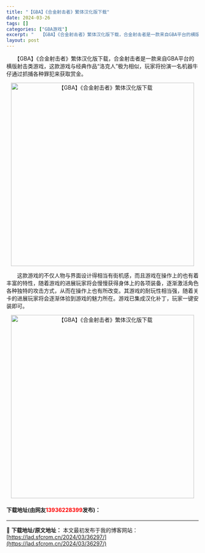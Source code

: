```yaml
---
title: "【GBA】《合金射击者》繁体汉化版下载"
date: 2024-03-26
tags: []
categories: ["GBA游戏"]
excerpt: "　　【GBA】《合金射击者》繁体汉化版下载，合金射击者是一款来自GBA平台的横版射击类游戏，这款游戏与经典作品&ldquo;洛克人&rdquo;极为相似，玩家将扮演一名机器牛仔通过抓捕各种罪犯来获取赏金。 　　这款游戏的不仅人物与界面设计得相当有街机感，而且游戏在操作上的也有着丰富的特性，随着游戏的&hellip;"
layout: post
---
```


 <p>　　【GBA】《合金射击者》繁体汉化版下载，合金射击者是一款来自GBA平台的横版射击类游戏，这款游戏与经典作品&ldquo;洛克人&rdquo;极为相似，玩家将扮演一名机器牛仔通过抓捕各种罪犯来获取赏金。</p> <p align="center"><img align="" border="0" src="https://lad.sfcrom.cn/wp-content/uploads/2024/03/20240326_660263d88f077.jpg" width="480" alt="【GBA】《合金射击者》繁体汉化版下载" /></p> <p>　　这款游戏的不仅人物与界面设计得相当有街机感，而且游戏在操作上的也有着丰富的特性，随着游戏的进展玩家将会慢慢获得身体上的各项装备，逐渐激活角色各种独特的攻击方式，从而在操作上也有所改变。其游戏的耐玩性相当强，随着关卡的进展玩家将会逐渐体验到游戏的魅力所在。游戏已集成汉化补丁，玩家一键安装即可。</p> <p align="center"><img align="" border="0" src="https://lad.sfcrom.cn/wp-content/uploads/2024/03/20240326_660263d90aec9.jpg" width="480" alt="【GBA】《合金射击者》繁体汉化版下载" /></p> <p><h4>下载地址(由网友<font color="red">13936228399</font>发布)：</h4></p> 

---
📖 **下载地址/原文地址：** 本文最初发布于我的博客网站：[https://lad.sfcrom.cn/2024/03/36297/](https://lad.sfcrom.cn/2024/03/36297/)
